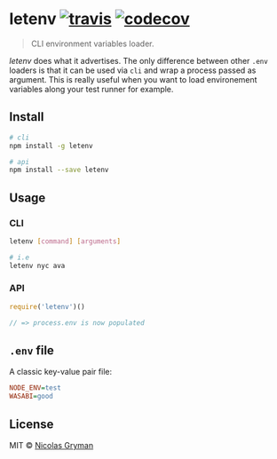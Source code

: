 # letenv [![travis][travis-image]][travis-url] [![codecov][codecov-image]][codecov-url]

[travis-image]: https://img.shields.io/travis/ngryman/letenv.svg
[travis-url]: https://travis-ci.org/ngryman/letenv
[codecov-image]: https://img.shields.io/codecov/c/github/ngryman/letenv.svg
[codecov-url]: https://codecov.io/github/ngryman/letenv

> CLI environment variables loader.


*letenv* does what it advertises. The only difference between other `.env` loaders is that it can be used via `cli` and wrap a process passed as argument. This is really useful when you want to load environement variables along your test runner for example.


## Install

```sh
# cli
npm install -g letenv

# api
npm install --save letenv
```

## Usage

### CLI

```sh
letenv [command] [arguments]

# i.e
letenv nyc ava
```

### API

```javascript
require('letenv')()

// => process.env is now populated
```

## `.env` file

A classic key-value pair file:

```ini
NODE_ENV=test
WASABI=good
```

## License

MIT © [Nicolas Gryman](http://ngryman.sh)
